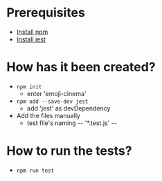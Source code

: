 # Prerequisites
* [Install npm](https://docs.npmjs.com/downloading-and-installing-node-js-and-npm)
* [Install jest](https://jestjs.io/docs/getting-started)

# How has it been created?
* `npm init`
  * enter 'emoji-cinema'
* `npm add --save-dev jest`
  * add 'jest' as devDependency
* Add the files manually
  * test file's naming -- '*.test.js' --

# How to run the tests?
* `npm run test`
